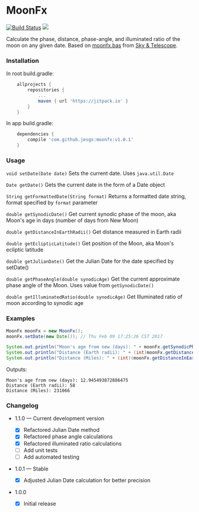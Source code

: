 MoonFx
======
[![Build Status](https://travis-ci.org/jesgs/moonfx.svg?branch=master)](https://travis-ci.org/jesgs/moonfx) [![](https://jitpack.io/v/jesgs/moonfx.svg)](https://jitpack.io/#jesgs/moonfx)

Calculate the phase, distance, phase-angle, and illuminated ratio of the moon on any given date. Based on [moonfx.bas](http://www.skyandtelescope.com/resources/software/3304911.html) from [Sky & Telescope](http://www.skyandtelescope.com).

### Installation
In root build.gradle:
```groovy
	allprojects {
		repositories {
			...
			maven { url 'https://jitpack.io' }
		}
	}
```

In app build.gradle:
```groovy
	dependencies {
		compile 'com.github.jesgs:moonfx:v1.0.1'
	}
```
### Usage
`void setDate(Date date)` Sets the current date. Uses `java.util.Date`

`Date getDate()` Gets the current date in the form of a Date object

`String getFormattedDate(String format)` Returns a formatted date string, format specified by `format` parameter

`double getSynodicDate()` Get current synodic phase of the moon, aka Moon's age in days (number of days from New Moon)

`double getDistanceInEarthRadii()` Get distance measured in Earth radii

`double getEclipticLatitude()` Get position of the Moon, aka Moon's ecliptic latitude

`double getJulianDate()` Get the Julian Date for the date specified by setDate()

`double getPhaseAngle(double synodicAge)` Get the current approximate phase angle of the Moon. Uses value from `getSynodicDate()`

`double getIlluminatedRatio(double synodicAge)` Get Illuminated ratio of moon according to synodic age

### Examples
```java
MoonFx moonFx = new MoonFx();
moonFx.setDate(new Date()); // Thu Feb 09 17:25:26 CST 2017

System.out.println("Moon's age from new (days): " + moonFx.getSynodicPhase());
System.out.println("Distance (Earth radii): " + (int)moonFx.getDistanceInEarthRadii());
System.out.println("Distance (Miles): " + (int)(moonFx.getDistanceInEarthRadii() * MoonFx.EARTH_RADIUS_MI));
```

Outputs:

```text
Moon's age from new (days): 12.945493872886475
Distance (Earth radii): 58
Distance (Miles): 231066
```

### Changelog

* 1.1.0 — Current development version
    
    - [x] Refactored Julian Date method
    - [x] Refactored phase angle calculations
    - [x] Refactored illuminated ratio calculations
    - [ ] Add unit tests
    - [ ] Add automated testing

* 1.0.1 — Stable

    - [x] Adjusted Julian Date calculation for better precision

* 1.0.0 
    
    - [x] Initial release
